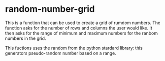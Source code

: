 # random-number-grid
This is a function that can be used to create a grid of rumdom numbers. The function asks for the 
number of rows and columns the user would like. It then asks for the range of minimum and maximum numbers
for the ranbom numbers in the grid.

This fuctions uses the random from the python stardard library: this generators pseudo-random number 
based on a range.
